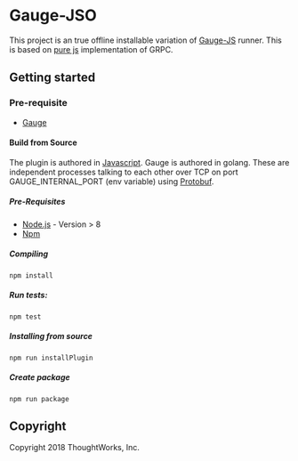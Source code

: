 # Gauge-JSO

This project is an true offline installable variation of [Gauge-JS](https://github.com/getgauge/gauge-js) runner. This is based on [pure js](https://github.com/grpc/grpc-node/blob/master/packages/grpc-js/README.md) implementation of GRPC.
## Getting started

### Pre-requisite

- [Gauge](https://gauge.org/index.html)


#### Build from Source
The plugin is authored in [Javascript](https://en.wikipedia.org/wiki/JavaScript).
Gauge is authored in golang. These are independent processes talking to each other over TCP on port GAUGE_INTERNAL_PORT (env variable) using [Protobuf](https://github.com/getgauge/gauge-proto).

##### Pre-Requisites
* [Node.js](https://nodejs.org/en/) - Version > 8
* [Npm](https://www.npmjs.com/get-npm)

##### Compiling
```
npm install
```

##### Run tests:
```
npm test
```

##### Installing from source
```
npm run installPlugin
```

##### Create package
```
npm run package
```

## Copyright

Copyright 2018 ThoughtWorks, Inc.
